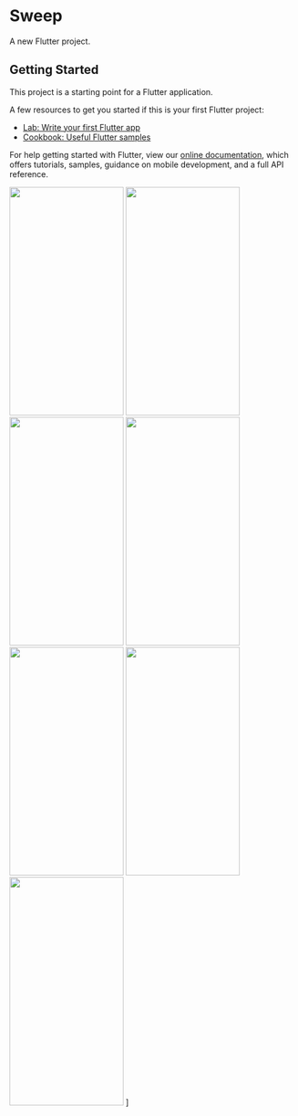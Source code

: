 # Sweep

A new Flutter project.

## Getting Started

This project is a starting point for a Flutter application.

A few resources to get you started if this is your first Flutter project:

- [Lab: Write your first Flutter app](https://flutter.dev/docs/get-started/codelab)
- [Cookbook: Useful Flutter samples](https://flutter.dev/docs/cookbook)

For help getting started with Flutter, view our
[online documentation](https://flutter.dev/docs), which offers tutorials,
samples, guidance on mobile development, and a full API reference.

<img src="https://user-images.githubusercontent.com/47745321/82076587-b3757b00-96fb-11ea-9e63-e7ba3651680e.jpeg" height ="400" width= "200">
<img src="https://user-images.githubusercontent.com/47745321/82076638-c8eaa500-96fb-11ea-9ecf-23bd025f017e.jpeg" height ="400" width= "200">
<img src="https://user-images.githubusercontent.com/47745321/82076682-d6a02a80-96fb-11ea-8db4-9f6b5708cb0c.jpeg" height ="400" width= "200">
<img src="https://user-images.githubusercontent.com/47745321/82076727-e28bec80-96fb-11ea-9465-659d0e3b57e5.jpeg" height ="400" width= "200">
<img src="https://user-images.githubusercontent.com/47745321/82076840-06e7c900-96fc-11ea-963c-e9b915f8ab95.jpeg" height ="400" width= "200">
<img src="https://user-images.githubusercontent.com/47745321/82076906-1ff07a00-96fc-11ea-97e7-d31f8c231926.jpeg" height ="400" width= "200">
<img src="https://user-images.githubusercontent.com/47745321/82076937-30085980-96fc-11ea-9ae2-3803dd44d916.jpeg" height ="400" width= "200">
]

